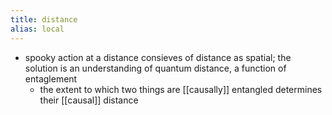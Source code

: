 ```yaml
---
title: distance
alias: local
---
```


- spooky action at a distance consieves of distance as spatial; the solution is an understanding of quantum distance, a function of entaglement
  - the extent to which two things are [[causally]] entangled determines their [[causal]] distance